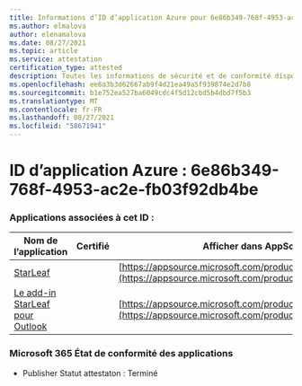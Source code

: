 ```yaml
---
title: Informations d’ID d’application Azure pour 6e86b349-768f-4953-ac2e-fb03f92db4be
ms.author: elmalova
author: elenamalova
ms.date: 08/27/2021
ms.topic: article
ms.service: attestation
certification_type: attested
description: Toutes les informations de sécurité et de conformité disponibles pour 6e86b349-768f-4953-ac2e-fb03f92db4be.
ms.openlocfilehash: ee6a3b3d62667ab9f4d21ea49a5f939874e2d7b8
ms.sourcegitcommit: b1e752ea527ba6049cdc4f5d12cbd5b4dbd7f5b3
ms.translationtype: MT
ms.contentlocale: fr-FR
ms.lasthandoff: 08/27/2021
ms.locfileid: "58671941"
---
```

# <a name="azure-app-id-6e86b349-768f-4953-ac2e-fb03f92db4be"></a>ID d’application Azure : 6e86b349-768f-4953-ac2e-fb03f92db4be


### <a name="apps-associated-with-this-id"></a>Applications associées à cet ID :
| **Nom de l’application** | **Certifié** | **Afficher dans AppSource** |
|--------------|---------------|-----------------------|
| [StarLeaf](https://docs.microsoft.com/microsoft-365-app-certification/forward/WA200000185) |  | [https://appsource.microsoft.com/product/office/WA200000185](https://appsource.microsoft.com/product/office/WA200000185) |
| [Le add-in StarLeaf pour Outlook](https://docs.microsoft.com/microsoft-365-app-certification/forward/WA104381343) |  | [https://appsource.microsoft.com/product/office/WA104381343](https://appsource.microsoft.com/product/office/WA104381343) |

### <a name="microsoft-365-app-compliance-status"></a>Microsoft 365 État de conformité des applications
- Publisher Statut attestaton : Terminé
